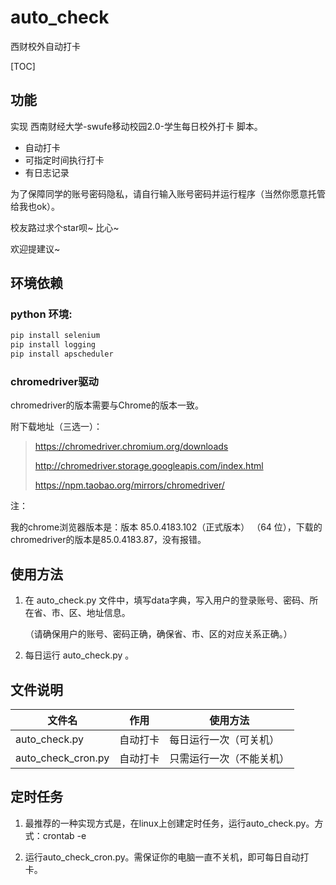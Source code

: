 # auto_check
西财校外自动打卡

[TOC]

## 功能

实现 西南财经大学-swufe移动校园2.0-学生每日校外打卡 脚本。

- 自动打卡
- 可指定时间执行打卡
- 有日志记录

为了保障同学的账号密码隐私，请自行输入账号密码并运行程序（当然你愿意托管给我也ok）。

校友路过求个star呗~ 比心~

欢迎提建议~

## 环境依赖

### python 环境:

```python
pip install selenium
pip install logging
pip install apscheduler
```

### chromedriver驱动

chromedriver的版本需要与Chrome的版本一致。

附下载地址（三选一）：

> https://chromedriver.chromium.org/downloads
>
> http://chromedriver.storage.googleapis.com/index.html
>
> https://npm.taobao.org/mirrors/chromedriver/

注：

我的chrome浏览器版本是：版本 85.0.4183.102（正式版本） （64 位），下载的chromedriver的版本是85.0.4183.87，没有报错。

## 使用方法

1. 在 auto_check.py 文件中，填写data字典，写入用户的登录账号、密码、所在省、市、区、地址信息。

    （请确保用户的账号、密码正确，确保省、市、区的对应关系正确。）

2. 每日运行 auto_check.py 。

## 文件说明

| 文件名             | 作用     | 使用方法                 |
| ------------------ | -------- | ------------------------ |
| auto_check.py      | 自动打卡 | 每日运行一次（可关机）   |
| auto_check_cron.py | 自动打卡 | 只需运行一次（不能关机） |

## 定时任务

1. 最推荐的一种实现方式是，在linux上创建定时任务，运行auto_check.py。方式：crontab -e

2. 运行auto_check_cron.py。需保证你的电脑一直不关机，即可每日自动打卡。

    



